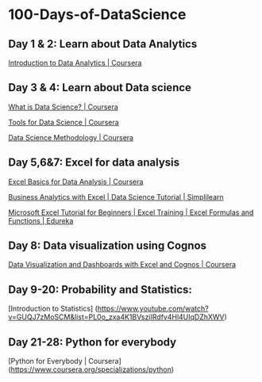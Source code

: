 # 100-Days-of-DataScience


## Day 1 & 2: Learn about Data Analytics

[Introduction to Data Analytics | Coursera](https://www.coursera.org/learn/introduction-to-data-analytics?specialization=ibm-data-analyst)


## Day 3 & 4: Learn about Data science

[What is Data Science? | Coursera](https://www.coursera.org/learn/what-is-datascience?specialization=ibm-data-science)

[Tools for Data Science | Coursera](https://www.coursera.org/learn/open-source-tools-for-data-science?specialization=ibm-data-science)

[Data Science Methodology | Coursera](https://www.coursera.org/learn/data-science-methodology?specialization=ibm-data-science)

## Day 5,6&7: Excel for data analysis

[Excel Basics for Data Analysis | Coursera](https://www.coursera.org/learn/excel-basics-data-analysis-ibm?specialization=ibm-data-analyst)

[Business Analytics with Excel | Data Science Tutorial | Simplilearn](https://www.youtube.com/watch?v=W3vrMSah3rc)

[Microsoft Excel Tutorial for Beginners | Excel Training | Excel Formulas and Functions | Edureka](https://www.youtube.com/watch?v=RdTozKPY_OQ)

## Day 8: Data visualization using Cognos

[Data Visualization and Dashboards with Excel and Cognos | Coursera](https://www.coursera.org/learn/data-visualization-dashboards-excel-cognos?specialization=ibm-data-analyst)

## Day 9-20: Probability and Statistics:

[Introduction to Statistics] (https://www.youtube.com/watch?v=GUQJ7zMoSCM&list=PL0o_zxa4K1BVsziIRdfv4Hl4UIqDZhXWV)

## Day 21-28: Python for everybody

[Python for Everybody | Coursera] (https://www.coursera.org/specializations/python)
